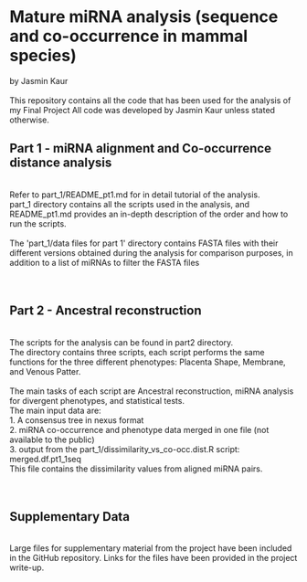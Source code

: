 # Mature miRNA analysis (sequence and co-occurrence in mammal species) 
by Jasmin Kaur
<br />
<br />
This repository contains all the code that has been used for the analysis of my Final Project
All code was developed by Jasmin Kaur unless stated otherwise.

## Part 1 - miRNA alignment and Co-occurrence distance analysis 
<br />
Refer to part_1/README_pt1.md for in detail tutorial of the analysis. 
<br />
part_1 directory contains all the scripts used in the analysis, and README_pt1.md provides an in-depth description of the order and how to run the scripts. <br />
<br />
The 'part_1/data files for part 1' directory contains FASTA files with their different versions obtained during the analysis for comparison purposes, in addition to a list of miRNAs to filter the FASTA files
<br />
<br />
<br />

## Part 2 - Ancestral reconstruction
<br />
The scripts for the analysis can be found in part2 directory. 
<br />
The directory contains three scripts, each script performs the same functions for the three different phenotypes: Placenta Shape, Membrane, and Venous Patter. 
<br />
<br />
The main tasks of each script are Ancestral reconstruction, miRNA analysis for divergent phenotypes, and statistical tests. 
<br />
The main input data are: <br />
1. A consensus tree in nexus format <br />
2. miRNA co-occurrence and phenotype data merged in one file (not available to the public) <br />
3. output from the part_1/dissimilarity_vs_co-occ.dist.R script: merged.df.pt1_1seq <br /> This file contains the dissimilarity values from aligned miRNA pairs.
<br />
<br />
<br />

##  Supplementary Data
<br />
Large files for supplementary material from the project have been included in the GitHub repository. Links for the files have been provided in the project write-up. 
